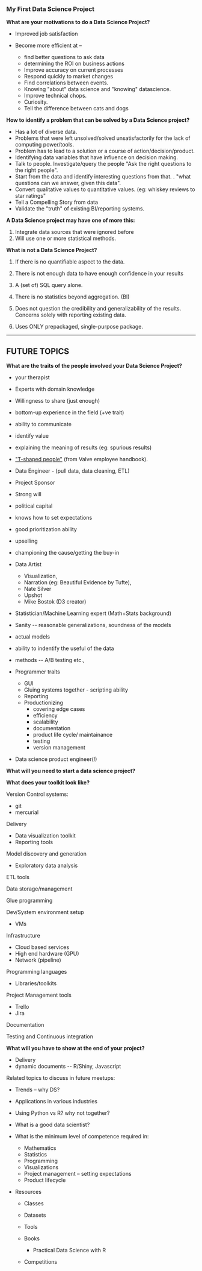### My First Data Science Project



**What are your motivations to do a Data Science Project?**

- Improved job satisfaction

- Become more efficient at –
  - find better questions to ask data
  - determining the ROI on business actions
  - Improve accuracy on current processes
  - Respond quickly to market changes
  - Find correlations between events.
  - Knowing "about" data science and "knowing" datascience.
  - Improve technical chops.
  - Curiosity.
  - Tell the difference between cats and dogs


**How to identify a problem that can be solved by a Data Science project?**

- Has a lot of diverse data.
- Problems that were left unsolved/solved unsatisfactorily for the lack of computing power/tools.
- Problem has to lead to a solution or a course of action/decision/product.
- Identifying data variables that have influence on decision making.
- Talk to people. Investigate/query the people "Ask the right questions to the right people".
- Start from the data and identify interesting questions from that. . "what questions can we answer, given this data".
- Convert qualitative values to quantitative values. (eg: whiskey reviews to star ratings"
- Tell a Compelling Story from data
- Validate the "truth" of existing BI/reporting systems.

**A Data Science project may have one of more this:**

1. Integrate data sources that were ignored before
2. Will use one or more statistical methods.

**What is not a Data Science Project?**

1. If there is no quantifiable aspect to the data.
  1. There is not enough data to have enough confidence in your results

2. A (set of) SQL query alone.
3. There is no statistics beyond aggregation. (BI)
4. Does not question the credibility and generalizability of the results. Concerns solely with reporting existing data.
5. Uses ONLY prepackaged, single-purpose package.

----- 

## FUTURE TOPICS

**What are the traits of the people involved your Data Science Project?**

- your therapist
- Experts with domain knowledge
 - Willingness to share (just enough)
 - bottom-up experience in the field (+ve trait)
 - ability to communicate
 - identify value
 - explaining the meaning of results (eg: spurious results) 
 - ["T-shaped people"](http://assets.sbnation.com/assets/1074301/Valve_Handbook_LowRes.pdf) (from Valve employee handbook).
  
- Data Engineer - (pull data, data cleaning, ETL)
- Project Sponsor
 - Strong will
 - political capital
 - knows how to set expectations
 - good prioritization ability
 - upselling
 - championing the cause/getting the buy-in

- Data Artist 
  - Visualization, 
  - Narration (eg: Beautiful Evidence by Tufte), 
  - Nate Silver
  - Upshot 
  - Mike Bostok (D3 creator)
- Statistician/Machine Learning expert (Math+Stats background)
 - Sanity -- reasonable generalizations, soundness of the models
 - actual  models
 - ability to indentify the useful of the data
 - methods -- A/B testing etc.,  
- Programmer traits
  - GUI
  - Gluing systems together - scripting ability
  - Reporting
  - Productionizing
    - covering edge cases
    - efficiency
    - scalability
    - documentation
    - product life cycle/ maintainance
    - testing
    - version management
- Data science product engineer(!)

**What will you need to start a data science project?**

**What does your toolkit look like?**

Version Control systems:

- git 
- mercurial

Delivery
 - Data visualization toolkit
 - Reporting tools

Model discovery and generation
- Exploratory data analysis

ETL tools

Data storage/management

Glue programming

Dev/System environment setup
 - VMs
 
Infrastructure
- Cloud based services
- High end hardware (GPU)
- Network (pipeline)

Programming languages
- Libraries/toolkits

Project Management tools
- Trello
- Jira

Documentation 

Testing and Continuous integration


**What will you have to show at the end of your project?**

- Delivery 
 - dynamic documents -- R/Shiny, Javascript

Related topics to discuss in future meetups:

- Trends – why DS?
- Applications in various industries
- Using Python vs R? why not together?
- What is a good data scientist?
- What is the minimum level of competence required in:
  - Mathematics
  - Statistics
  - Programming
  - Visualizations
  - Project management – setting expectations
  - Product lifecycle

- Resources
  - Classes
  - Datasets
  - Tools
  - Books
    - Practical Data Science with R
   
  - Competitions
